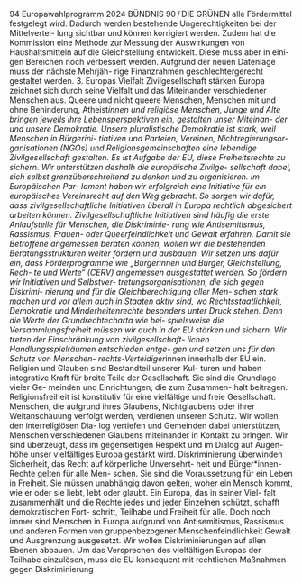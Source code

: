 94
Europawahlprogramm 2024
BÜNDNIS 90 / DIE GRÜNEN 
alle Fördermittel festgelegt wird. Dadurch werden 
bestehende Ungerechtigkeiten bei der Mittelvertei-
lung sichtbar und können korrigiert werden. Zudem 
hat die Kommission eine Methode zur Messung 
der Auswirkungen von Haushaltsmitteln auf die 
Gleichstellung entwickelt. Diese muss aber in eini-
gen Bereichen noch verbessert werden. Aufgrund 
der neuen Datenlage muss der nächste Mehrjäh-
rige Finanzrahmen geschlechtergerecht gestaltet 
werden.
3. Europas Vielfalt
Zivilgesellschaft stärken
Europa zeichnet sich durch seine Vielfalt und das 
Miteinander verschiedener Menschen aus. Queere 
und nicht queere Menschen, Menschen mit und 
ohne Behinderung, Atheist*innen und religiöse 
Menschen, Junge und Alte bringen jeweils ihre 
Lebensperspektiven ein, gestalten unser Miteinan-
der und unsere Demokratie. Unsere pluralistische 
Demokratie ist stark, weil Menschen in Bürgerini-
tiativen und Parteien, Vereinen, Nichtregierungsor-
ganisationen (NGOs) und Religionsgemeinschaften 
eine lebendige Zivilgesellschaft gestalten. Es ist 
Aufgabe der EU, diese Freiheitsrechte zu sichern.
Wir unterstützen deshalb die europäische Zivilge-
sellschaft dabei, sich selbst grenzüberschreitend zu 
denken und zu organisieren. Im Europäischen Par-
lament haben wir erfolgreich eine Initiative für ein 
europäisches Vereinsrecht auf den Weg gebracht. 
So sorgen wir dafür, dass zivilgesellschaftliche 
Initiativen überall in Europa rechtlich abgesichert 
arbeiten können.
Zivilgesellschaftliche Initiativen sind häufig die 
erste Anlaufstelle für Menschen, die Diskriminie-
rung wie Antisemitismus, Rassismus, Frauen- oder 
Queerfeindlichkeit und Gewalt erfahren. Damit sie 
Betroffene angemessen beraten können, wollen 
wir die bestehenden Beratungsstrukturen weiter 
fördern und ausbauen.
Wir setzen uns dafür ein, dass Förderprogramme 
wie „Bürgerinnen und Bürger, Gleichstellung, Rech-
te und Werte“ (CERV) angemessen ausgestattet 
werden. So fördern wir Initiativen und Selbstver-
tretungsorganisationen, die sich gegen Diskrimi-
nierung und für die Gleichberechtigung aller Men-
schen stark machen und vor allem auch in Staaten 
aktiv sind, wo Rechtsstaatlichkeit, Demokratie und 
Minderheitenrechte besonders unter Druck stehen. 
Denn die Werte der Grundrechtecharta wie bei-
spielsweise die Versammlungsfreiheit müssen wir 
auch in der EU stärken und sichern.
Wir treten der Einschränkung von zivilgesellschaft-
lichen Handlungsspielräumen entschieden entge-
gen und setzen uns für den Schutz von Menschen-
rechts-Verteidiger*innen innerhalb der EU ein.
Religion und Glauben sind Bestandteil unserer Kul-
turen und haben integrative Kraft für breite Teile 
der Gesellschaft. Sie sind die Grundlage vieler Ge-
meinden und Einrichtungen, die zum Zusammen-
halt beitragen. Religionsfreiheit ist konstitutiv für 
eine vielfältige und freie Gesellschaft. Menschen, 
die aufgrund ihres Glaubens, Nichtglaubens oder 
ihrer Weltanschauung verfolgt werden, verdienen 
unseren Schutz. Wir wollen den interreligiösen Dia-
log vertiefen und Gemeinden dabei unterstützen, 
Menschen verschiedenen Glaubens miteinander 
in Kontakt zu bringen. Wir sind überzeugt, dass im 
gegenseitigen Respekt und im Dialog auf Augen-
höhe unser vielfältiges Europa gestärkt wird.
Diskriminierung überwinden
Sicherheit, das Recht auf körperliche Unversehrt-
heit und Bürger*innen-Rechte gelten für alle Men-
schen. Sie sind die Voraussetzung für ein Leben 
in Freiheit. Sie müssen unabhängig davon gelten, 
woher ein Mensch kommt, wie er oder sie liebt, 
lebt oder glaubt. Ein Europa, das in seiner Viel-
falt zusammenhält und die Rechte jedes und jeder 
Einzelnen schützt, schafft demokratischen Fort-
schritt, Teilhabe und Freiheit für alle. Doch noch 
immer sind Menschen in Europa aufgrund von 
Antisemitismus, Rassismus und anderen Formen 
von gruppenbezogener Menschenfeindlichkeit 
Gewalt und Ausgrenzung ausgesetzt. Wir wollen 
Diskriminierungen auf allen Ebenen abbauen. 
Um das Versprechen des vielfältigen Europas der 
Teilhabe einzulösen, muss die EU konsequent mit 
rechtlichen Maßnahmen gegen Diskriminierung 

